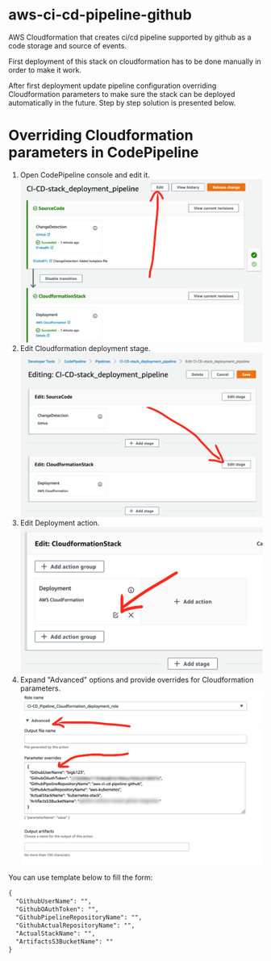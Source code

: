 # aws-ci-cd-pipeline-github
AWS Cloudformation that creates ci/cd pipeline supported by github as a code
storage and source of events.

First deployment of this stack on cloudformation has to be done manually in
order to make it work.

After first deployment update pipeline configuration overriding Cloudformation
parameters to make sure the stack can be deployed automatically in the future.
Step by step solution is presented below.

# Overriding Cloudformation parameters in CodePipeline

1. Open CodePipeline console and edit it.
  ![Edit CodePipeline](img/1.png)
1. Edit Cloudformation deployment stage.
  ![Edit Cloudformation stage](img/2.png)
1. Edit Deployment action.
  ![Edit Deployment action](img/3.png)
1. Expand "Advanced" options and provide overrides for Cloudformation parameters.
  ![Provide overrides for Cloudformation parameters](img/4.png)

You can use template below to fill the form:
```
{
  "GithubUserName": "",
  "GithubOAuthToken": "",
  "GithubPipelineRepositoryName": "",
  "GithubActualRepositoryName": "",
  "ActualStackName": "",
  "ArtifactsS3BucketName": ""
}
```
